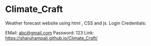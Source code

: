 # Climate_Craft
Weather forecast website using html , CSS and js.
Login Credentials:

EMail: abc@gmail.com
Password: 123
Link: 
 https://sharuhampali.github.io/Climate_Craft/
